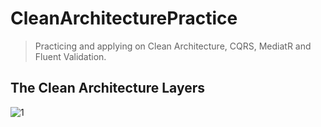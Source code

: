 # CleanArchitecturePractice

> Practicing and applying on Clean Architecture, CQRS, MediatR and Fluent Validation.

## The Clean Architecture Layers 
![1](https://github.com/user-attachments/assets/183cc357-2e4b-44b3-bebe-ba22b2ba1b38)
